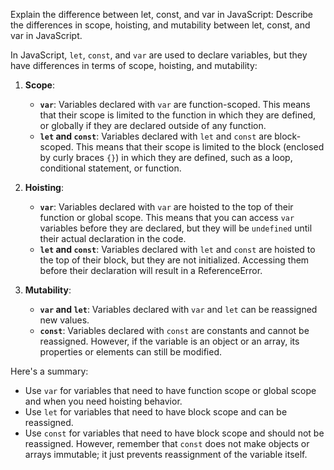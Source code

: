 Explain the difference between let, const, and var in JavaScript: Describe the differences in scope, hoisting, and
mutability between let, const, and var in JavaScript.

In JavaScript, `let`, `const`, and `var` are used to declare variables, but they have differences in terms of scope,
hoisting, and mutability:

1. **Scope**:

   - **`var`**: Variables declared with `var` are function-scoped. This means that their scope is limited to the
     function in which they are defined, or globally if they are declared outside of any function.
   - **`let` and `const`**: Variables declared with `let` and `const` are block-scoped. This means that their scope is
     limited to the block (enclosed by curly braces `{}`) in which they are defined, such as a loop, conditional
     statement, or function.

2. **Hoisting**:

   - **`var`**: Variables declared with `var` are hoisted to the top of their function or global scope. This means that
     you can access `var` variables before they are declared, but they will be `undefined` until their actual
     declaration in the code.
   - **`let` and `const`**: Variables declared with `let` and `const` are hoisted to the top of their block, but they
     are not initialized. Accessing them before their declaration will result in a ReferenceError.

3. **Mutability**:
   - **`var` and `let`**: Variables declared with `var` and `let` can be reassigned new values.
   - **`const`**: Variables declared with `const` are constants and cannot be reassigned. However, if the variable is an
     object or an array, its properties or elements can still be modified.

Here's a summary:

- Use `var` for variables that need to have function scope or global scope and when you need hoisting behavior.
- Use `let` for variables that need to have block scope and can be reassigned.
- Use `const` for variables that need to have block scope and should not be reassigned. However, remember that `const`
  does not make objects or arrays immutable; it just prevents reassignment of the variable itself.

